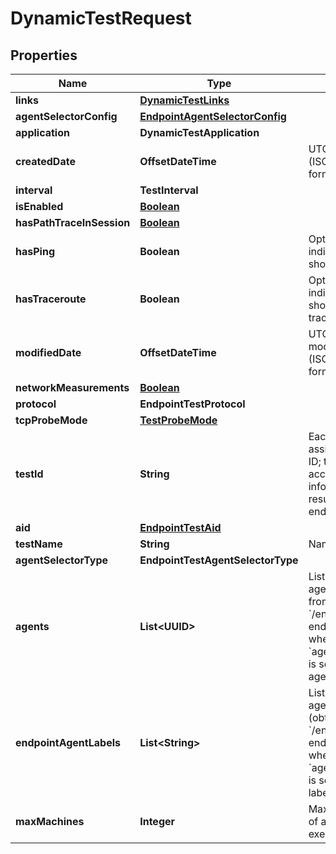 

# DynamicTestRequest


## Properties

| Name | Type | Description | Notes |
|------------ | ------------- | ------------- | -------------|
|**links** | [**DynamicTestLinks**](DynamicTestLinks.md) |  |  [optional] |
|**agentSelectorConfig** | [**EndpointAgentSelectorConfig**](EndpointAgentSelectorConfig.md) |  |  [optional] |
|**application** | **DynamicTestApplication** |  |  [optional] |
|**createdDate** | **OffsetDateTime** | UTC created date (ISO date-time format). |  [optional] [readonly] |
|**interval** | **TestInterval** |  |  [optional] |
|**isEnabled** | [**Boolean**](Boolean.md) |  |  [optional] |
|**hasPathTraceInSession** | [**Boolean**](Boolean.md) |  |  [optional] |
|**hasPing** | **Boolean** | Optional flag indicating if the test should run ping. |  [optional] |
|**hasTraceroute** | **Boolean** | Optional flag indicating if the test should run traceroute. |  [optional] |
|**modifiedDate** | **OffsetDateTime** | UTC last modification date (ISO date-time format). |  [optional] [readonly] |
|**networkMeasurements** | [**Boolean**](Boolean.md) |  |  [optional] |
|**protocol** | **EndpointTestProtocol** |  |  [optional] |
|**tcpProbeMode** | [**TestProbeMode**](TestProbeMode.md) |  |  [optional] |
|**testId** | **String** | Each test is assigned a unique ID; this is used to access test information and results from other endpoints. |  [optional] [readonly] |
|**aid** | [**EndpointTestAid**](EndpointTestAid.md) |  |  [optional] |
|**testName** | **String** | Name of the test. |  [optional] |
|**agentSelectorType** | **EndpointTestAgentSelectorType** |  |  [optional] |
|**agents** | **List&lt;UUID&gt;** | List of endpoint agent IDs (obtained from &#x60;/endpoint/agents&#x60; endpoint). Required when &#x60;agentSelectorType&#x60; is set to &#x60;specific-agent&#x60;. |  [optional] |
|**endpointAgentLabels** | **List&lt;String&gt;** | List of endpoint agent label IDs (obtained from &#x60;/endpoint/labels&#x60; endpoint), required when &#x60;agentSelectorType&#x60; is set to &#x60;agent-labels&#x60;. |  [optional] |
|**maxMachines** | **Integer** | Maximum number of agents which can execute this test. |  [optional] |



